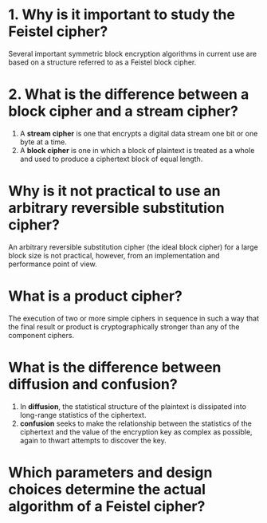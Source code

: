 # 1. Why is it important to study the Feistel cipher?
Several important symmetric block encryption algorithms in current use are based on a structure referred to as a Feistel 
block cipher.

# 2. What is the difference between a block cipher and a stream cipher?
1. A **stream cipher** is one that encrypts a digital data stream one bit or one byte at a time.
2. A **block cipher** is one in which a block of plaintext is treated as a whole and used to produce a ciphertext block of equal length.

# Why is it not practical to use an arbitrary reversible substitution cipher?
An arbitrary reversible substitution cipher (the ideal block cipher) for a large block size is not practical, however, from an 
implementation and performance point of view.

# What is a product cipher?
The execution of two or more simple ciphers in sequence in such a way that the final result or product is cryptographically 
stronger than any of the component ciphers.

# What is the difference between diffusion and confusion?
1. In **diffusion**, the statistical structure of the plaintext is dissipated into long-range statistics of the ciphertext.
2. **confusion** seeks to make the relationship between the statistics of the ciphertext and the value of the encryption key as complex as possible, again to thwart attempts to discover the key.

# Which parameters and design choices determine the actual algorithm of a Feistel cipher?
